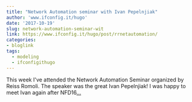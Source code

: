 ```yaml
---
title: "Network Automation seminar with Ivan Pepelnjiak"
author: 'www.ifconfig.it/hugo'
date: '2017-10-19'
slug: network-automation-seminar-wit
link: https://www.ifconfig.it/hugo/post/rrnetautomation/
categories:
- bloglink
tags:
  - modeling
  - ifconfigithugo
---
```


This week I've attended the Network Automation Seminar organized by Reiss Romoli. The speaker was the great Ivan Pepelnjiak! I was happy to meet Ivan again after NFD16[... <i class="fas fa-external-link-alt"></i>](https://www.ifconfig.it/hugo/post/rrnetautomation/)


